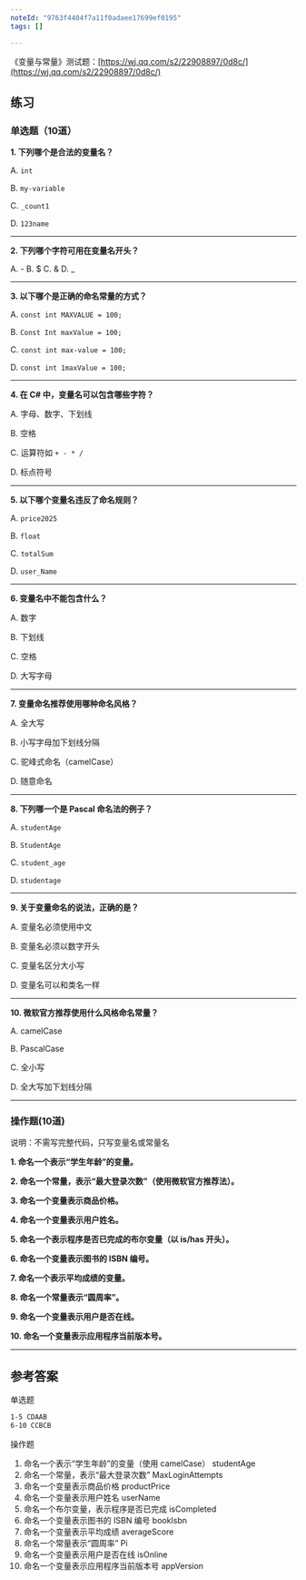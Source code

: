 ```yaml
---
noteId: "9763f4404f7a11f0adaee17699ef0195"
tags: []

---
```


《变量与常量》测试题：[https://wj.qq.com/s2/22908897/0d8c/](https://wj.qq.com/s2/22908897/0d8c/)


## 练习



### 单选题（10道）

**1. 下列哪个是合法的变量名？**

A. `int`

B. `my-variable`

C. `_count1`

D. `123name`

---

**2. 下列哪个字符可用在变量名开头？**

A. -
B. $
C. &
D. _

---

**3. 以下哪个是正确的命名常量的方式？**

A. `const int MAXVALUE = 100;`

B. `Const Int maxValue = 100;`

C. `const int max-value = 100;`

D. `const int 1maxValue = 100;`

---

**4. 在 C# 中，变量名可以包含哪些字符？**

A. 字母、数字、下划线

B. 空格

C. 运算符如 `+ - * /`

D. 标点符号


---

**5. 以下哪个变量名违反了命名规则？**

A. `price2025`

B. `float`

C. `totalSum`

D. `user_Name`


---

**6. 变量名中不能包含什么？**

A. 数字

B. 下划线

C. 空格

D. 大写字母

---

**7. 变量命名推荐使用哪种命名风格？**

A. 全大写

B. 小写字母加下划线分隔

C. 驼峰式命名（camelCase）

D. 随意命名

---

**8. 下列哪一个是 Pascal 命名法的例子？**

A. `studentAge`

B. `StudentAge`

C. `student_age`

D. `studentage`

---

**9. 关于变量命名的说法，正确的是？**

A. 变量名必须使用中文

B. 变量名必须以数字开头

C. 变量名区分大小写

D. 变量名可以和类名一样


---

**10. 微软官方推荐使用什么风格命名常量？**

A. camelCase

B. PascalCase

C. 全小写

D. 全大写加下划线分隔


---

### 操作题(10道)

说明：不需写完整代码，只写变量名或常量名

**1. 命名一个表示“学生年龄”的变量。**

**2. 命名一个常量，表示“最大登录次数”（使用微软官方推荐法）。**

**3. 命名一个变量表示商品价格。**

**4. 命名一个变量表示用户姓名。**

**5. 命名一个表示程序是否已完成的布尔变量（以 is/has 开头）。**

**6. 命名一个变量表示图书的 ISBN 编号。**

**7. 命名一个表示平均成绩的变量。**

**8. 命名一个常量表示“圆周率”。**

**9. 命名一个变量表示用户是否在线。**

**10. 命名一个变量表示应用程序当前版本号。**

---

## 参考答案

单选题

```bash
1-5 CDAAB
6-10 CCBCB
```

操作题

1. 命名一个表示“学生年龄”的变量（使用 camelCase）	studentAge
2. 命名一个常量，表示“最大登录次数”	MaxLoginAttempts
3. 命名一个变量表示商品价格	productPrice
4. 命名一个变量表示用户姓名	userName
5. 命名一个布尔变量，表示程序是否已完成	isCompleted
6. 命名一个变量表示图书的 ISBN 编号	bookIsbn
7. 命名一个变量表示平均成绩	averageScore
8. 命名一个常量表示“圆周率”	Pi
9. 命名一个变量表示用户是否在线	isOnline
10. 命名一个变量表示应用程序当前版本号	appVersion